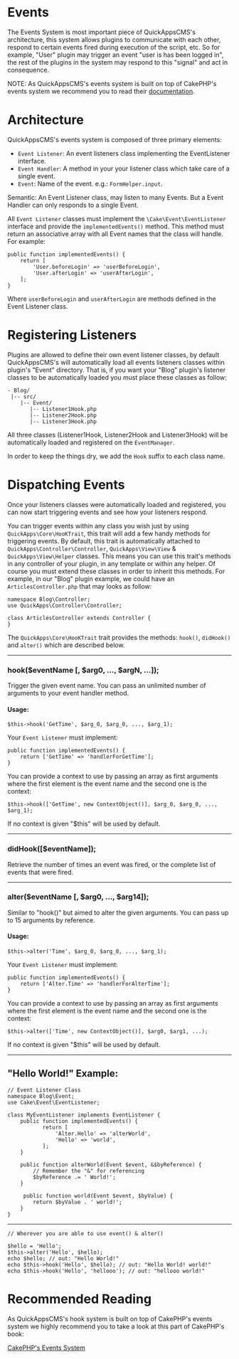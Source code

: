 Events
======

The Events System is most important piece of QuickAppsCMS's architecture, this system allows
plugins to communicate with each other, respond to certain events fired during execution
of the script, etc. So for example, "User" plugin may trigger an event
"user is has been logged in", the rest of the plugins in the system may respond to this
"signal" and act in consequence.

NOTE: As QuickAppsCMS's events system is built on top of CakePHP's events system we recommend
you to read their [documentation](http://book.cakephp.org/3.0/en/core-libraries/events.html).


Architecture
============

QuickAppsCMS's events system is composed of three primary elements:

- `Event Listener`: An event listeners class implementing the EventListener interface.
- `Event Handler`: A method in your your listener class which take care of a single event.
- `Event`: Name of the event. e.g.: `FormHelper.input`.

Semantic: An Event Listener class, may listen to many Events. But a Event Handler can only
responds to a single Event.

All `Event Listener` classes must implement the `\Cake\Event\EventListener` interface and
provide the `implementedEvents()` method. This method must return an associative array with
all Event names that the class will handle. For example:

    public function implementedEvents() {
        return [
            'User.beforeLogin' => 'userBeforeLogin',
            'User.afterLogin' => 'userAfterLogin',
        ];
    }

Where `userBeforeLogin` and `userAfterLogin` are methods defined in the Event Listener class.


Registering Listeners
=====================

Plugins are allowed to define their own event listener classes, by default QuickAppsCMS's
will automatically load all events listeners classes within plugin's "Event" directory.
That is, if you want your "Blog" plugin's listener classes to be automatically
loaded you must place these classes as follow:

    - Blog/
     |-- src/
        |-- Event/
           |-- Listener1Hook.php
           |-- Listener2Hook.php
           |-- Listener3Hook.php

All three classes (Listener1Hook, Listener2Hook and Listener3Hook) will be automatically loaded
and registered on the `EventManager`.

In order to keep the things dry, we add the `Hook` suffix to each class name.


Dispatching Events
==================

Once your listeners classes were automatically loaded and registered, you can now start triggering
events and see how your listeners respond.

You can trigger events within any class you wish just by using `QuickApps\Core\HooKTrait`, this trait
will add a few handy methods for triggering events. By default, this trait is automatically attached to
`QuickApps\Controller\Controller`, `QuickApps\View\View` & `QuickApps\View\Helper` classes. This means
you can use this trait's methods in any controller of your plugin, in any template or within any helper.
Of course you must extend these classes in order to inherit this methods. For example, in our "Blog" plugin
example, we could have an `ArticlesController.php` that may looks as follow:

    namespace Blog\Controller;
    use QuickApps\Controller\Controller;

    class ArticlesController extends Controller {
    }

The `QuickApps\Core\HooKTrait` trait provides the methods: `hook()`, `didHook()` and `alter()`
which are described below.

---

### hook($eventName [, $arg0, ..., $argN, ...]);

Trigger the given event name.
You can pass an unlimited number of arguments to your event handler method.

#### Usage:

    $this->hook('GetTime', $arg_0, $arg_0, ..., $arg_1);

Your `Event Listener` must implement:

    public function implementedEvents() {
        return ['GetTime' => 'handlerForGetTime'];
    }

You can provide a context to use by passing an array as first arguments where
the first element is the event name and the second one is the context:

    $this->hook(['GetTime', new ContextObject()], $arg_0, $arg_0, ..., $arg_1);

If no context is given "$this" will be used by default.

---

### didHook([$eventName]);

Retrieve the number of times an event was fired, or the complete list of events that
were fired.

---

### alter($eventName [, $arg0, ..., $arg14]);

Similar to "hook()" but aimed to alter the given arguments.
You can pass up to 15 arguments by reference.

#### Usage:

    $this->alter('Time', $arg_0, $arg_0, ..., $arg_1);
 
Your `Event Listener` must implement:

    public function implementedEvents() {
        return ['Alter.Time' => 'handlerForAlterTime'];
    }

You can provide a context to use by passing an array as first arguments where
the first element is the event name and the second one is the context:

    $this->alter(['Time', new ContextObject()], $arg0, $arg1, ...);

If no context is given "$this" will be used by default.

---

## "Hello World!" Example:

    // Event Listener Class
    namespace Blog\Event;
    use Cake\Event\EventListener;

    class MyEventListener implements EventListener {
        public function implementedEvents() {
		       return [
		           'Alter.Hello' => 'alterWorld',
		           'Hello' => 'world',
		       ];
        }

        public function alterWorld(Event $event, &$byReference) {
            // Remember the "&" for referencing
            $byReference .= ' World!';
        }

         public function world(Event $event, $byValue) {
            return $byValue . ' world!';
        }
    }

***

    // Wherever you are able to use event() & alter()

    $hello = 'Hello';
    $this->alter('Hello', $hello);
    echo $hello; // out: "Hello World!"
    echo $this->hook('Hello', $hello); // out: "Hello World! world!"
    echo $this->hook('Hello', 'hellooo'); // out: "hellooo world!"


Recommended Reading
===================

As QuickAppsCMS's hook system is built on top of CakePHP's events system we highly recommend you
to take a look at this part of CakePHP's book:

[CakePHP's Events System](http://book.cakephp.org/3.0/en/core-libraries/events.html)